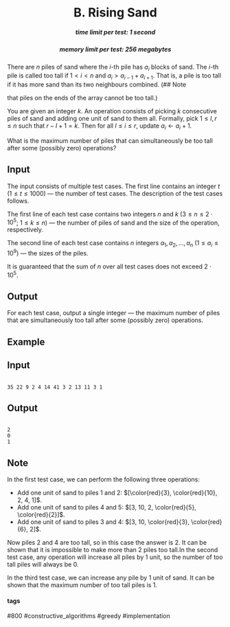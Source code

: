 <h1 style='text-align: center;'> B. Rising Sand</h1>

<h5 style='text-align: center;'>time limit per test: 1 second</h5>
<h5 style='text-align: center;'>memory limit per test: 256 megabytes</h5>

There are $n$ piles of sand where the $i$-th pile has $a_i$ blocks of sand. The $i$-th pile is called too tall if $1 < i < n$ and $a_i > a_{i-1} + a_{i+1}$. That is, a pile is too tall if it has more sand than its two neighbours combined. (## Note

 that piles on the ends of the array cannot be too tall.)

You are given an integer $k$. An operation consists of picking $k$ consecutive piles of sand and adding one unit of sand to them all. Formally, pick $1 \leq l,r \leq n$ such that $r-l+1=k$. Then for all $l \leq i \leq r$, update $a_i \gets a_i+1$.

What is the maximum number of piles that can simultaneously be too tall after some (possibly zero) operations?

## Input

The input consists of multiple test cases. The first line contains an integer $t$ ($1 \leq t \leq 1000$) — the number of test cases. The description of the test cases follows.

The first line of each test case contains two integers $n$ and $k$ ($3 \leq n \leq 2 \cdot 10^5$; $1 \leq k \leq n$) — the number of piles of sand and the size of the operation, respectively.

The second line of each test case contains $n$ integers $a_1, a_2, \ldots, a_n$ ($1 \le a_i \le 10^9$) — the sizes of the piles.

It is guaranteed that the sum of $n$ over all test cases does not exceed $2 \cdot 10^5$.

## Output

For each test case, output a single integer — the maximum number of piles that are simultaneously too tall after some (possibly zero) operations.

## Example

## Input


```

35 22 9 2 4 14 41 3 2 13 11 3 1
```
## Output


```

2
0
1

```
## Note

In the first test case, we can perform the following three operations: 

* Add one unit of sand to piles $1$ and $2$: $[\color{red}{3}, \color{red}{10}, 2, 4, 1]$.
* Add one unit of sand to piles $4$ and $5$: $[3, 10, 2, \color{red}{5}, \color{red}{2}]$.
* Add one unit of sand to piles $3$ and $4$: $[3, 10, \color{red}{3}, \color{red}{6}, 2]$.

 Now piles $2$ and $4$ are too tall, so in this case the answer is $2$. It can be shown that it is impossible to make more than $2$ piles too tall.In the second test case, any operation will increase all piles by $1$ unit, so the number of too tall piles will always be $0$.

In the third test case, we can increase any pile by $1$ unit of sand. It can be shown that the maximum number of too tall piles is $1$.



#### tags 

#800 #constructive_algorithms #greedy #implementation 